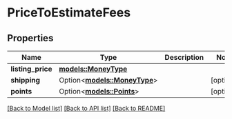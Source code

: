 # PriceToEstimateFees

## Properties

Name | Type | Description | Notes
------------ | ------------- | ------------- | -------------
**listing_price** | [**models::MoneyType**](MoneyType.md) |  | 
**shipping** | Option<[**models::MoneyType**](MoneyType.md)> |  | [optional]
**points** | Option<[**models::Points**](Points.md)> |  | [optional]

[[Back to Model list]](../README.md#documentation-for-models) [[Back to API list]](../README.md#documentation-for-api-endpoints) [[Back to README]](../README.md)


